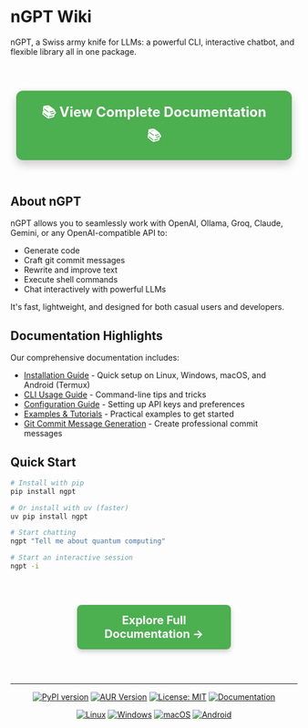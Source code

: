 # nGPT Wiki

nGPT, a Swiss army knife for LLMs: a powerful CLI, interactive chatbot, and flexible library all in one package.

<div align="center" style="margin: 40px 0">
  <a href="https://nazdridoy.github.io/ngpt/" style="display: inline-block; text-decoration: none;">
    <div style="
      background-color: #4CAF50; 
      color: white; 
      padding: 20px 40px; 
      font-size: 24px; 
      font-weight: bold; 
      border-radius: 12px; 
      box-shadow: 0 8px 16px rgba(0,0,0,0.2); 
      transition: all 0.3s ease;
      cursor: pointer;
      margin: 20px auto;
      width: 80%;
      max-width: 500px;
      text-align: center;
    ">
      📚 View Complete Documentation 📚
    </div>
  </a>
</div>

## About nGPT

nGPT allows you to seamlessly work with OpenAI, Ollama, Groq, Claude, Gemini, or any OpenAI-compatible API to:
- Generate code
- Craft git commit messages
- Rewrite and improve text
- Execute shell commands
- Chat interactively with powerful LLMs

It's fast, lightweight, and designed for both casual users and developers.

## Documentation Highlights

Our comprehensive documentation includes:

- [Installation Guide](https://nazdridoy.github.io/ngpt/installation/) - Quick setup on Linux, Windows, macOS, and Android (Termux)
- [CLI Usage Guide](https://nazdridoy.github.io/ngpt/usage/cli_usage/) - Command-line tips and tricks
- [Configuration Guide](https://nazdridoy.github.io/ngpt/configuration/) - Setting up API keys and preferences
- [Examples & Tutorials](https://nazdridoy.github.io/ngpt/examples/basic/) - Practical examples to get started
- [Git Commit Message Generation](https://nazdridoy.github.io/ngpt/usage/gitcommsg/) - Create professional commit messages

## Quick Start

```bash
# Install with pip
pip install ngpt

# Or install with uv (faster)
uv pip install ngpt

# Start chatting
ngpt "Tell me about quantum computing"

# Start an interactive session
ngpt -i
```

<div align="center" style="margin: 40px 0">
  <a href="https://nazdridoy.github.io/ngpt/" style="display: inline-block; text-decoration: none;">
    <div style="
      background-color: #4CAF50; 
      color: white; 
      padding: 15px 30px; 
      font-size: 20px; 
      font-weight: bold; 
      border-radius: 8px; 
      box-shadow: 0 4px 8px rgba(0,0,0,0.2); 
      transition: all 0.3s ease;
      cursor: pointer;
      margin: 20px auto;
      width: 60%;
      max-width: 400px;
      text-align: center;
    ">
      Explore Full Documentation →
    </div>
  </a>
</div>

---

<p align="center">
  <a href="https://pypi.org/project/ngpt/"><img src="https://img.shields.io/pypi/v/ngpt.svg" alt="PyPI version"></a>
  <a href="https://aur.archlinux.org/packages/ngpt"><img alt="AUR Version" src="https://img.shields.io/aur/version/ngpt"></a>
  <a href="https://opensource.org/licenses/MIT"><img src="https://img.shields.io/badge/License-MIT-yellow.svg" alt="License: MIT"></a>
  <a href="https://nazdridoy.github.io/ngpt/"><img src="https://img.shields.io/badge/docs-available-brightgreen.svg" alt="Documentation"></a>
</p>

<p align="center">
  <a href="https://nazdridoy.github.io/ngpt/installation/"><img src="https://img.shields.io/badge/Linux-support-blue?logo=linux" alt="Linux"></a>
  <a href="https://nazdridoy.github.io/ngpt/installation/"><img src="https://img.shields.io/badge/Windows-support-blue?logo=windows" alt="Windows"></a>
  <a href="https://nazdridoy.github.io/ngpt/installation/"><img src="https://img.shields.io/badge/macOS-support-blue?logo=apple" alt="macOS"></a>
  <a href="https://nazdridoy.github.io/ngpt/installation/"><img src="https://img.shields.io/badge/Android-Termux-blue?logo=android" alt="Android"></a>
</p> 